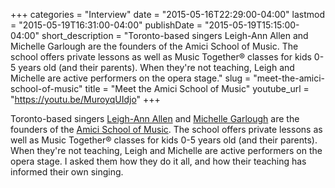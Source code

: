 +++
categories = "Interview"
date = "2015-05-16T22:29:00-04:00"
lastmod = "2015-05-19T16:31:00-04:00"
publishDate = "2015-05-19T15:15:00-04:00"
short_description = "Toronto-based singers Leigh-Ann Allen and Michelle Garlough are the founders of the Amici School of Music. The school offers private lessons as well as Music Together® classes for kids 0-5 years old (and their parents). When they&#039;re not teaching, Leigh and Michelle are active performers on the opera stage."
slug = "meet-the-amici-school-of-music"
title = "Meet the Amici School of Music"
youtube_url = "https://youtu.be/MuroyqUIdjo"
+++

Toronto-based singers [Leigh-Ann Allen](/scene/people/leigh-ann-allen/) and [Michelle Garlough](/scene/people/michelle-garlough/) are the founders of the [Amici School of Music](http://amicimusicschool.com/). The school offers private lessons as well as Music Together® classes for kids 0-5 years old (and their parents). When they're not teaching, Leigh and Michelle are active performers on the opera stage. I asked them how they do it all, and how their teaching has informed their own singing.

